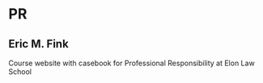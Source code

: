 # PR

## Eric M. Fink

Course website with casebook for Professional Responsibility at Elon Law School
